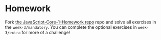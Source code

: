 # Homework

Fork [the JavaScript-Core-1-Homework repo](https://github.com/CodeYourFuture/JavaScript-Core-1-Homework) repo and solve all exercises in the `week-3/mandatory`. You can complete the optional exercises in `week-3/extra` for more of a challenge!
